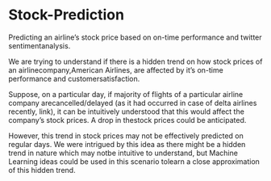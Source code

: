 # Stock-Prediction

Predicting an airline’s stock price based on on-time performance and twitter sentimentanalysis.

We are trying to understand if there is a hidden trend on how stock prices of an airlinecompany,American Airlines, 
are affected by it’s on-time performance and customersatisfaction.

Suppose, on a particular day, if majority of flights of a particular airline company arecancelled/delayed 
(as it had occurred in case of delta airlines recently, link), it can be intuitively understood that this
would affect the company’s stock prices.  A drop in thestock prices could be anticipated.

However, this trend in stock prices may not be effectively predicted on regular days.  We were intrigued 
by this idea as there might be a hidden trend in nature which may notbe intuitive to understand, but Machine Learning 
ideas could be used in this scenario tolearn a close approximation of this hidden trend.
